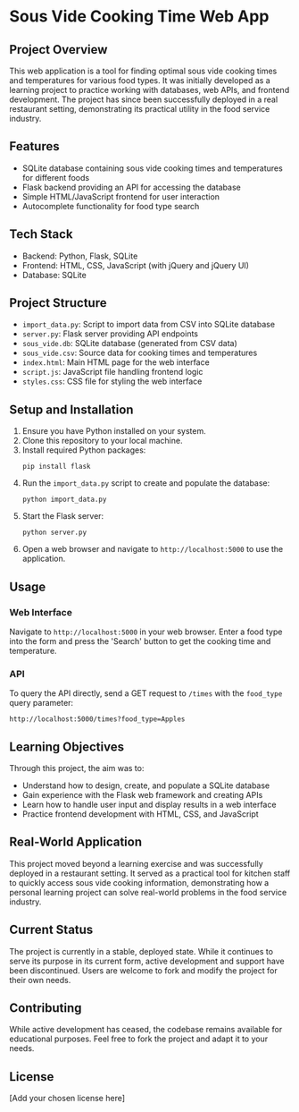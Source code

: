 # Sous Vide Cooking Time Web App

## Project Overview

This web application is a tool for finding optimal sous vide cooking times and temperatures for various food types. It was initially developed as a learning project to practice working with databases, web APIs, and frontend development. The project has since been successfully deployed in a real restaurant setting, demonstrating its practical utility in the food service industry.

## Features

- SQLite database containing sous vide cooking times and temperatures for different foods
- Flask backend providing an API for accessing the database
- Simple HTML/JavaScript frontend for user interaction
- Autocomplete functionality for food type search

## Tech Stack

- Backend: Python, Flask, SQLite
- Frontend: HTML, CSS, JavaScript (with jQuery and jQuery UI)
- Database: SQLite

## Project Structure

- `import_data.py`: Script to import data from CSV into SQLite database
- `server.py`: Flask server providing API endpoints
- `sous_vide.db`: SQLite database (generated from CSV data)
- `sous_vide.csv`: Source data for cooking times and temperatures
- `index.html`: Main HTML page for the web interface
- `script.js`: JavaScript file handling frontend logic
- `styles.css`: CSS file for styling the web interface

## Setup and Installation

1. Ensure you have Python installed on your system.
2. Clone this repository to your local machine.
3. Install required Python packages:
   ```
   pip install flask
   ```
4. Run the `import_data.py` script to create and populate the database:
   ```
   python import_data.py
   ```
5. Start the Flask server:
   ```
   python server.py
   ```
6. Open a web browser and navigate to `http://localhost:5000` to use the application.

## Usage

### Web Interface
Navigate to `http://localhost:5000` in your web browser. Enter a food type into the form and press the 'Search' button to get the cooking time and temperature.

### API
To query the API directly, send a GET request to `/times` with the `food_type` query parameter:
```
http://localhost:5000/times?food_type=Apples
```

## Learning Objectives

Through this project, the aim was to:
- Understand how to design, create, and populate a SQLite database
- Gain experience with the Flask web framework and creating APIs
- Learn how to handle user input and display results in a web interface
- Practice frontend development with HTML, CSS, and JavaScript

## Real-World Application

This project moved beyond a learning exercise and was successfully deployed in a restaurant setting. It served as a practical tool for kitchen staff to quickly access sous vide cooking information, demonstrating how a personal learning project can solve real-world problems in the food service industry.

## Current Status

The project is currently in a stable, deployed state. While it continues to serve its purpose in its current form, active development and support have been discontinued. Users are welcome to fork and modify the project for their own needs.

## Contributing

While active development has ceased, the codebase remains available for educational purposes. Feel free to fork the project and adapt it to your needs.

## License

[Add your chosen license here]

